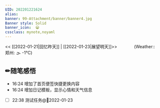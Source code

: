 ```yaml
---
UID: 202201221624 
alias:
banner: 99-Attachment/banner/banner4.jpg 
Banner style: Solid
banner_icon:  😀
cssclass: mynote,noyaml
---
```

<< [[2022-01-21|回忆昨天]] | [[2022-01-23|展望明天]]>>　　　　(Weather:: 郑州: 🌫  -1°C)


## ✏随笔感悟


- 16:24 增加了首页便签快捷更换内容
- 16:24 增加日记模板，显示心情和天气信息
-  [ ] 22:38 测试任务@📆2022-01-23
